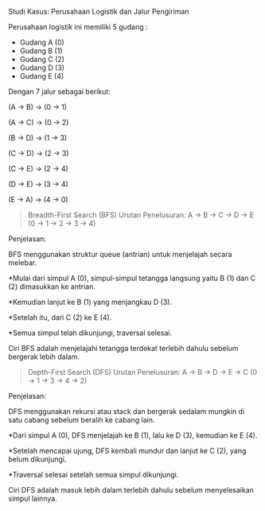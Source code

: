 Studi Kasus: Perusahaan Logistik dan Jalur Pengiriman

Perusahaan logistik ini memiliki 5 gudang :

* Gudang A (0)
* Gudang B (1)
* Gudang C (2)
* Gudang D (3)
* Gudang E (4)

Dengan 7 jalur sebagai berikut:

(A → B) → (0 → 1)

(A → C) → (0 → 2)

(B → D) → (1 → 3)

(C → D) → (2 → 3)

(C → E) → (2 → 4)

(D → E) → (3 → 4)

(E → A) → (4 → 0)

> Breadth-First Search (BFS)
Urutan Penelusuran:
A → B → C → D → E
(0 → 1 → 2 → 3 → 4)

Penjelasan:

BFS menggunakan struktur queue (antrian) untuk menjelajah secara melebar.

*Mulai dari simpul A (0), simpul-simpul tetangga langsung yaitu B (1) dan C (2) dimasukkan ke antrian.

*Kemudian lanjut ke B (1) yang menjangkau D (3).

*Setelah itu, dari C (2) ke E (4).

*Semua simpul telah dikunjungi, traversal selesai.

Ciri BFS adalah menjelajahi tetangga terdekat terlebih dahulu sebelum bergerak lebih dalam.



> Depth-First Search (DFS)
Urutan Penelusuran:
A → B → D → E → C
(0 → 1 → 3 → 4 → 2)

Penjelasan:

DFS menggunakan rekursi atau stack dan bergerak sedalam mungkin di satu cabang sebelum beralih ke cabang lain.

*Dari simpul A (0), DFS menjelajah ke B (1), lalu ke D (3), kemudian ke E (4).

*Setelah mencapai ujung, DFS kembali mundur dan lanjut ke C (2), yang belum dikunjungi.

*Traversal selesai setelah semua simpul dikunjungi.

Ciri DFS adalah masuk lebih dalam terlebih dahulu sebelum menyelesaikan simpul lainnya.



